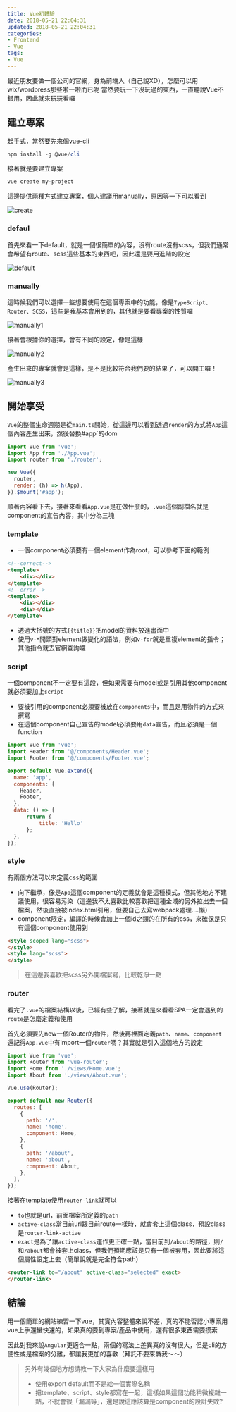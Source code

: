 ```yaml
---
title: Vue初體驗
date: 2018-05-21 22:04:31
updated: 2018-05-21 22:04:31
categories:
- Frontend
- Vue
tags:
- Vue
---
```


最近朋友要做一個公司的官網，身為前端人（自己說XD），怎麼可以用wix/wordpress那些啦一啦而已呢
當然要玩一下沒玩過的東西，一直聽說Vue不錯用，因此就來玩玩看囉

<!--more-->

## 建立專案

起手式，當然要先來個[vue-cli](https://github.com/vuejs/vue-cli)

```powershell
npm install -g @vue/cli
```

接著就是要建立專案

```powershell
vue create my-project
```

這邊提供兩種方式建立專案，個人建議用manually，原因等一下可以看到

![create](create.png)

### defaul

首先來看一下default，就是一個很簡單的內容，沒有route沒有scss，但我們通常會希望有route、scss這些基本的東西吧，因此還是要用進階的設定

![default](default.png)

### manually

這時候我們可以選擇一些想要使用在這個專案中的功能，像是`TypeScript`、`Router`、`SCSS`，這些是我基本會用到的，其他就是要看專案的性質囉

![manually1](manually1.png)

接著會根據你的選擇，會有不同的設定，像是這樣

![manually2](manually2.png)

產生出來的專案就會是這樣，是不是比較符合我們要的結果了，可以開工囉！

![manually3](manually3.png)

## 開始享受

`Vue`的整個生命週期是從`main.ts`開始，從這邊可以看到透過`render`的方式將`App`這個內容產生出來，然後替換#app`的dom

```javascript
import Vue from 'vue';
import App from './App.vue';
import router from './router';

new Vue({
  router,
  render: (h) => h(App),
}).$mount('#app');
```

順著內容看下去，接著來看看`App.vue`是在做什麼的，`.vue`這個副檔名就是component的宣告內容，其中分為三塊

### template

* 一個component必須要有一個element作為root，可以參考下面的範例

```html
<!--correct-->
<template>
	<div></div>
</template>
<!--error-->
<template>
    <div></div>
    <div></div>
</template>
```

* 透過大括號的方式`{{title}}`把model的資料放進畫面中
* 使用`v-*`開頭對element做變化的語法，例如`v-for`就是重複element的指令；其他指令就去官網查詢囉

### script

 一個component不一定要有這段，但如果需要有model或是引用其他component就必須要加上`script`

* 要被引用的component必須要被放在`components`中，而且是用物件的方式來撰寫
* 在這個component自己宣告的model必須要用`data`宣告，而且必須是一個function

```javascript
import Vue from 'vue';
import Header from '@/components/Header.vue';
import Footer from '@/components/Footer.vue';

export default Vue.extend({
  name: 'app',
  components: {
    Header,
    Footer,
  },
  data: () => {
      return {
          title: 'Hello'
      };
  },
});
```

### style

有兩個方法可以來定義css的範圍

* 向下繼承，像是`App`這個component的定義就會是這種模式，但其他地方不建議使用，很容易污染（這邊我不太喜歡比較喜歡把這種全域的另外拉出去一個檔案，然後直接被index.html引用，但要自己去寫webpack處理....懶）
* component限定，編譯的時候會加上一個id之類的在所有的css，來確保是只有這個component使用到

```html
<style scoped lang="scss">
</style>
<style lang="scss">
</style>
```

> 在這邊我喜歡把scss另外開檔案寫，比較乾淨一點

### router

看完了`.vue`的檔案結構以後，已經有些了解，接著就是來看看SPA一定會遇到的`route`是怎麼定義和使用

首先必須要先new一個Router的物件，然後再裡面定義`path`、`name`、`component`
還記得`App.vue`中有import一個`router`嗎？其實就是引入這個地方的設定

```javascript
import Vue from 'vue';
import Router from 'vue-router';
import Home from './views/Home.vue';
import About from './views/About.vue';

Vue.use(Router);

export default new Router({
  routes: [
    {
      path: '/',
      name: 'home',
      component: Home,
    },
    {
      path: '/about',
      name: 'about',
      component: About,
    },
  ],
});
```

接著在template使用`router-link`就可以

* `to`也就是url，前面檔案所定義的`path`
* `active-class`當目前url跟目前route一樣時，就會套上這個class，預設class是`router-link-active`
* `exact`是為了讓`active-class`運作更正確一點，當目前到`/about`的路徑，則`/`和`/about`都會被套上class，但我們預期應該是只有一個被套用，因此要將這個屬性設定上去（簡單說就是完全符合path）

```html
<router-link to="/about" active-class="selected" exact>
</router-link>
```

## 結論

用一個簡單的網站練習一下vue，其實內容整體來說不差，真的不能否認小專案用vue上手還蠻快速的，如果真的要到專案/產品中使用，還有很多東西需要摸索

因此對我來說`Angular`更適合一點，兩個的寫法上差異真的沒有很大，但是cli的方便性或是檔案的分離，都讓我更加的喜歡（拜託不要來戰我～～）

> 另外有幾個地方想請教一下大家為什麼要這樣用
>
> * 使用export default而不是給一個實際名稱
> * 把template、script、style都寫在一起，這樣如果這個功能稍微複雜一點，不就會很「漏漏等」，還是說這應該算是component的設計失敗?
